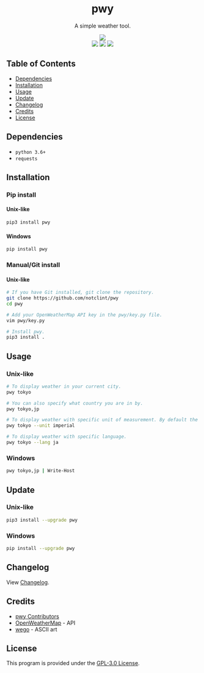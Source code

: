 <div align="center">
    <h1>pwy</h1>
    <p>A simple weather tool.</p>
    <img src="https://raw.githubusercontent.com/notclint/notclint.github.io/master/images/pwy.png"><br>
    <a href="https://pypi.org/project/pwy"><img src="https://img.shields.io/pypi/v/pwy"></a>
    <a href="https://openweathermap.org/api"><img src="https://img.shields.io/badge/openweathermap-api-blue"></a>
    <a href="https://github.com/notclint/pwy/blob/master/LICENSE"><img src="https://img.shields.io/badge/license-GPL&#8208;3.0-blue"></a>
</div>

## Table of Contents
* [Dependencies](#dependencies)
* [Installation](#installation)
* [Usage](#usage)
* [Update](#update)
* [Changelog](#changelog)
* [Credits](#credits)
* [License](#license)

## Dependencies
* `python 3.6+`
* `requests`


## Installation
### Pip install
#### Unix-like
```sh
pip3 install pwy
```
#### Windows
```sh
pip install pwy
```
### Manual/Git install
#### Unix-like
```sh
# If you have Git installed, git clone the repository.
git clone https://github.com/notclint/pwy
cd pwy

# Add your OpenWeatherMap API key in the pwy/key.py file.
vim pwy/key.py

# Install pwy.
pip3 install .
```


## Usage
### Unix-like
```sh
# To display weather in your current city.
pwy tokyo

# You can also specify what country you are in by.
pwy tokyo,jp

# To display weather with specific unit of measurement. By default the unit is Metric system.
pwy tokyo --unit imperial

# To display weather with specific language.
pwy tokyo --lang ja
```
### Windows
```sh
pwy tokyo,jp | Write-Host
```


## Update
### Unix-like
```sh
pip3 install --upgrade pwy
```
### Windows
```sh
pip install --upgrade pwy
```


## Changelog
View [Changelog](https://github.com/notclint/pwy/blob/master/CHANGELOG.md).


## Credits
* [pwy Contributors](https://github.com/notclint/pwy/graphs/contributors)
* [OpenWeatherMap](https://openweathermap.org/current) - API
* [wego](https://github.com/schachmat/wego) - ASCII art


## License
This program is provided under the [GPL-3.0 License](https://github.com/notclint/pwy/blob/master/LICENSE).